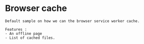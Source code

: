 # Browser cache

```
Default sample on how we can the browser service worker cache.

Features :
- An offline page
- List of cached files.
```
